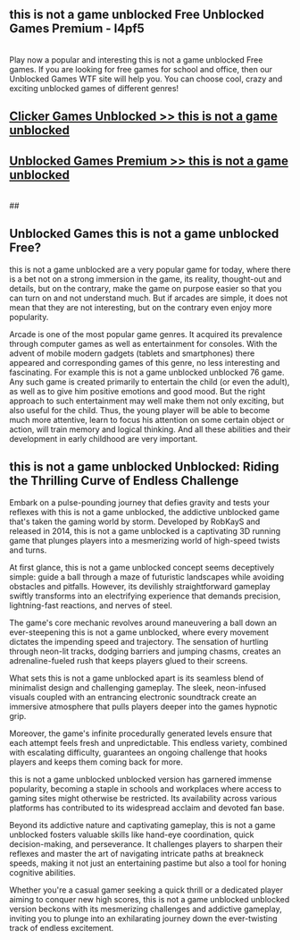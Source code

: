 ## this is not a game unblocked Free Unblocked Games Premium - l4pf5 <br>
<br>
Play now a popular and interesting this is not a game unblocked Free games. If you are looking for free games for school and office, then our Unblocked Games WTF site will help you. You can choose cool, crazy and exciting unblocked games of different genres!


##  [Clicker Games Unblocked >> this is not a game unblocked](http://freeplayer.one?title=this_is_not_a_game_unblocked&ref=05)

##  [Unblocked Games Premium >> this is not a game unblocked](http://freeplayer.one?title=this_is_not_a_game_unblocked&ref=05)
  <br>
  ##



## Unblocked Games this is not a game unblocked Free?

this is not a game unblocked are a very popular game for today, where there is a bet not on a strong immersion in the game, its reality, thought-out and details, but on the contrary, make the game on purpose easier so that you can turn on and not understand much. But if arcades are simple, it does not mean that they are not interesting, but on the contrary even enjoy more popularity.

Arcade is one of the most popular game genres. It acquired its prevalence through computer games as well as entertainment for consoles. With the advent of mobile modern gadgets (tablets and smartphones) there appeared and corresponding games of this genre, no less interesting and fascinating. For example this is not a game unblocked unblocked 76 game. Any such game is created primarily to entertain the child (or even the adult), as well as to give him positive emotions and good mood. But the right approach to such entertainment may well make them not only exciting, but also useful for the child. Thus, the young player will be able to become much more attentive, learn to focus his attention on some certain object or action, will train memory and logical thinking. And all these abilities and their development in early childhood are very important.

##  this is not a game unblocked Unblocked: Riding the Thrilling Curve of Endless Challenge

Embark on a pulse-pounding journey that defies gravity and tests your reflexes with this is not a game unblocked, the addictive unblocked game that's taken the gaming world by storm. Developed by RobKayS and released in 2014, this is not a game unblocked is a captivating 3D running game that plunges players into a mesmerizing world of high-speed twists and turns.

At first glance, this is not a game unblocked concept seems deceptively simple: guide a ball through a maze of futuristic landscapes while avoiding obstacles and pitfalls. However, its devilishly straightforward gameplay swiftly transforms into an electrifying experience that demands precision, lightning-fast reactions, and nerves of steel.

The game's core mechanic revolves around maneuvering a ball down an ever-steepening this is not a game unblocked, where every movement dictates the impending speed and trajectory. The sensation of hurtling through neon-lit tracks, dodging barriers and jumping chasms, creates an adrenaline-fueled rush that keeps players glued to their screens.

What sets this is not a game unblocked apart is its seamless blend of minimalist design and challenging gameplay. The sleek, neon-infused visuals coupled with an entrancing electronic soundtrack create an immersive atmosphere that pulls players deeper into the games hypnotic grip.

Moreover, the game's infinite procedurally generated levels ensure that each attempt feels fresh and unpredictable. This endless variety, combined with escalating difficulty, guarantees an ongoing challenge that hooks players and keeps them coming back for more.

this is not a game unblocked unblocked version has garnered immense popularity, becoming a staple in schools and workplaces where access to gaming sites might otherwise be restricted. Its availability across various platforms has contributed to its widespread acclaim and devoted fan base.

Beyond its addictive nature and captivating gameplay, this is not a game unblocked fosters valuable skills like hand-eye coordination, quick decision-making, and perseverance. It challenges players to sharpen their reflexes and master the art of navigating intricate paths at breakneck speeds, making it not just an entertaining pastime but also a tool for honing cognitive abilities.

Whether you're a casual gamer seeking a quick thrill or a dedicated player aiming to conquer new high scores, this is not a game unblocked unblocked version beckons with its mesmerizing challenges and addictive gameplay, inviting you to plunge into an exhilarating journey down the ever-twisting track of endless excitement.